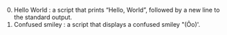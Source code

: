 0. Hello World :  a script that prints “Hello, World”, followed by a new line to the standard output.
1. Confused smiley : a script that displays a confused smiley "(Ôo)'.

